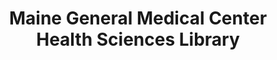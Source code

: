 ---
layout: repo
title: "Maine General Medical Center Health Sciences Library"
id: 3534
permalink: repos/3534/
---